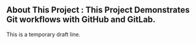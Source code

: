  ## About This Project : This Project Demonstrates Git workflows with GitHub and GitLab.
This is a temporary draft line.




